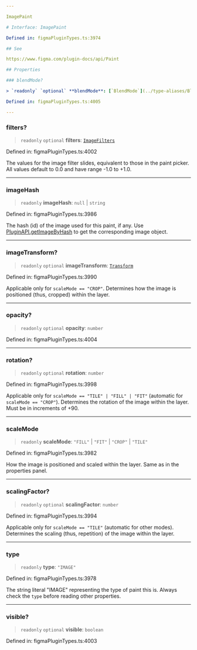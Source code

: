 ```yaml
---

ImagePaint

# Interface: ImagePaint

Defined in: figmaPluginTypes.ts:3974

## See

https://www.figma.com/plugin-docs/api/Paint

## Properties

### blendMode?

> `readonly` `optional` **blendMode**: [`BlendMode`](../type-aliases/BlendMode.md)

Defined in: figmaPluginTypes.ts:4005

---
```


### filters?

> `readonly` `optional` **filters**: [`ImageFilters`](ImageFilters.md)

Defined in: figmaPluginTypes.ts:4002

The values for the image filter slides, equivalent to those in the paint picker. All values default to 0.0 and have range -1.0 to +1.0.

---

### imageHash

> `readonly` **imageHash**: `null` \| `string`

Defined in: figmaPluginTypes.ts:3986

The hash (id) of the image used for this paint, if any. Use [PluginAPI.getImageByHash](PluginAPI.md#getimagebyhash) to get the corresponding image object.

---

### imageTransform?

> `readonly` `optional` **imageTransform**: [`Transform`](../type-aliases/Transform.md)

Defined in: figmaPluginTypes.ts:3990

Applicable only for `scaleMode == "CROP"`. Determines how the image is positioned (thus, cropped) within the layer.

---

### opacity?

> `readonly` `optional` **opacity**: `number`

Defined in: figmaPluginTypes.ts:4004

---

### rotation?

> `readonly` `optional` **rotation**: `number`

Defined in: figmaPluginTypes.ts:3998

Applicable only for `scaleMode == "TILE" | "FILL" | "FIT"` (automatic for `scaleMode == "CROP"`). Determines the rotation of the image within the layer. Must be in increments of +90.

---

### scaleMode

> `readonly` **scaleMode**: `"FILL"` \| `"FIT"` \| `"CROP"` \| `"TILE"`

Defined in: figmaPluginTypes.ts:3982

How the image is positioned and scaled within the layer. Same as in the properties panel.

---

### scalingFactor?

> `readonly` `optional` **scalingFactor**: `number`

Defined in: figmaPluginTypes.ts:3994

Applicable only for `scaleMode == "TILE"` (automatic for other modes). Determines the scaling (thus, repetition) of the image within the layer.

---

### type

> `readonly` **type**: `"IMAGE"`

Defined in: figmaPluginTypes.ts:3978

The string literal "IMAGE" representing the type of paint this is. Always check the `type` before reading other properties.

---

### visible?

> `readonly` `optional` **visible**: `boolean`

Defined in: figmaPluginTypes.ts:4003
